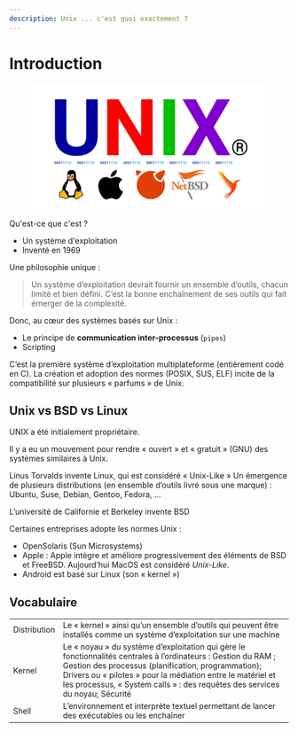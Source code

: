 ```yaml
---
description: Unix ... c'est quoi exactement ?
---
```


# Introduction

<figure><img src="../../.gitbook/assets/Unix.png" alt=""><figcaption></figcaption></figure>

Qu'est-ce que c'est ?

* Un système d'exploitation
* Inventé en 1969

Une philosophie unique :

> Un système d’exploitation devrait fournir un ensemble d’outils, chacun limité et bien défini. C’est la bonne enchaînement de ses outils qui fait émerger de la complexité.

Donc, au cœur des systèmes basés sur Unix :

* Le principe de **communication inter-processus** (`pipes`)
* Scripting

C’est la première système d’exploitation multiplateforme (entièrement codé en C). La création et adoption des normes (POSIX, SUS, ELF) incite de la compatibilité sur plusieurs « parfums » de Unix.

## Unix vs BSD vs Linux

UNIX a été initialement propriétaire.

Il y a eu un mouvement pour rendre « ouvert » et « gratuit » (GNU) des systèmes similaires à Unix.

Linus Torvalds invente Linux, qui est considéré « Unix-Like » Un émergence de plusieurs distributions (en ensemble d’outils livré sous une marque) : Ubuntu, Suse, Debian, Gentoo, Fedora, ...

L’université de Californie et Berkeley invente BSD

Certaines entreprises adopte les normes Unix :

* OpenSolaris (Sun Microsystems)
* Apple : Apple intègre et améliore progressivement des éléments de BSD et FreeBSD. Aujourd’hui MacOS est considéré _Unix-Like_.
* Android est basé sur Linux (son  « kernel »)

## Vocabulaire

|              |                                                                                                                                                                                                                                                                                                                    |
| ------------ | ------------------------------------------------------------------------------------------------------------------------------------------------------------------------------------------------------------------------------------------------------------------------------------------------------------------ |
| Distribution | Le « kernel » ainsi qu’un ensemble d’outils qui peuvent être installés comme un système d’exploitation sur une machine                                                                                                                                                                                             |
| Kernel       | Le « noyau » du système d’exploitation qui gère le fonctionnalités centrales à l’ordinateurs : Gestion du RAM ; Gestion des processus (planification, programmation); Drivers ou « pilotes » pour la médiation entre le matériel et les processus, « System calls » : des requêtes des services du noyau; Sécurité |
| Shell        | L’environnement et interprète textuel permettant de lancer des exécutables ou les enchaîner                                                                                                                                                                                                                        |
